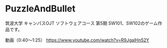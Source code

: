 PuzzleAndBullet
=====================

筑波大学 キャンパスOJT ソフトウェアコース 第5期
SW101、SW102のゲーム作品です。

動画（0:40～1:25） https://www.youtube.com/watch?v=R9JgalHn52Y
